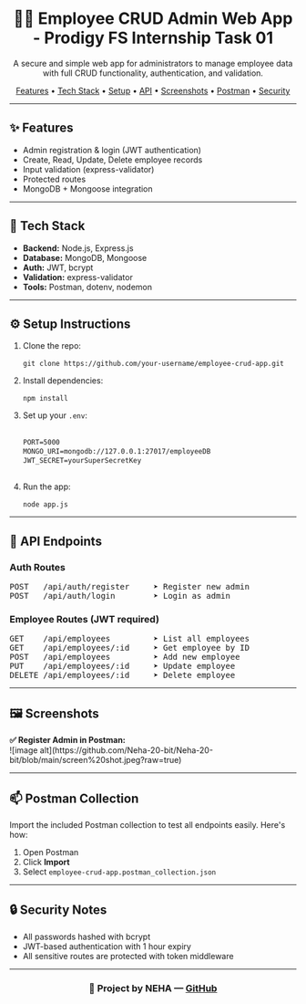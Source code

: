 <h1 align="center">👩‍💼 Employee CRUD Admin Web App - Prodigy FS Internship Task 01</h1>

<p align="center">
  A secure and simple web app for administrators to manage employee data with full CRUD functionality, authentication, and validation.
</p>

<p align="center">
  <a href="#features">Features</a> •
  <a href="#tech-stack">Tech Stack</a> •
  <a href="#setup">Setup</a> •
  <a href="#api-endpoints">API</a> •
  <a href="#screenshots">Screenshots</a> •
  <a href="#postman">Postman</a> •
  <a href="#security">Security</a>
</p>

---

<h2 id="features">✨ Features</h2>

<ul>
  <li>Admin registration & login (JWT authentication)</li>
  <li>Create, Read, Update, Delete employee records</li>
  <li>Input validation (express-validator)</li>
  <li>Protected routes</li>
  <li>MongoDB + Mongoose integration</li>
</ul>

---

<h2 id="tech-stack">🧰 Tech Stack</h2>

<ul>
  <li><b>Backend:</b> Node.js, Express.js</li>
  <li><b>Database:</b> MongoDB, Mongoose</li>
  <li><b>Auth:</b> JWT, bcrypt</li>
  <li><b>Validation:</b> express-validator</li>
  <li><b>Tools:</b> Postman, dotenv, nodemon</li>
</ul>

---

<h2 id="setup">⚙️ Setup Instructions</h2>

<ol>
  <li>Clone the repo:
    <pre><code>git clone https://github.com/your-username/employee-crud-app.git</code></pre>
  </li>
  <li>Install dependencies:
    <pre><code>npm install</code></pre>
  </li>
  <li>Set up your <code>.env</code>:
    <pre><code>
PORT=5000
MONGO_URI=mongodb://127.0.0.1:27017/employeeDB
JWT_SECRET=yourSuperSecretKey
    </code></pre>
  </li>
  <li>Run the app:
    <pre><code>node app.js</code></pre>
  </li>
</ol>

---

<h2 id="api-endpoints">🔗 API Endpoints</h2>

<h3>Auth Routes</h3>
<pre>
POST   /api/auth/register     ➤ Register new admin  
POST   /api/auth/login        ➤ Login as admin
</pre>

<h3>Employee Routes (JWT required)</h3>
<pre>
GET    /api/employees         ➤ List all employees  
GET    /api/employees/:id     ➤ Get employee by ID  
POST   /api/employees         ➤ Add new employee  
PUT    /api/employees/:id     ➤ Update employee  
DELETE /api/employees/:id     ➤ Delete employee
</pre>

---

<h2 id="screenshots">🖼️ Screenshots</h2>

<p>
  <b>✅ Register Admin in Postman:</b><br />
  ![image alt](https://github.com/Neha-20-bit/Neha-20-bit/blob/main/screen%20shot.jpeg?raw=true)
</p>

---

<h2 id="postman">📫 Postman Collection</h2>

<p>Import the included Postman collection to test all endpoints easily. Here's how:</p>

<ol>
  <li>Open Postman</li>
  <li>Click <b>Import</b></li>
  <li>Select <code>employee-crud-app.postman_collection.json</code></li>
</ol>

---

<h2 id="security">🔒 Security Notes</h2>

<ul>
  <li>All passwords hashed with bcrypt</li>
  <li>JWT-based authentication with 1 hour expiry</li>
  <li>All sensitive routes are protected with token middleware</li>
</ul>

---

<h3 align="center">📌 Project by NEHA — <a href="https://github.com/your-username">GitHub</a></h3>


